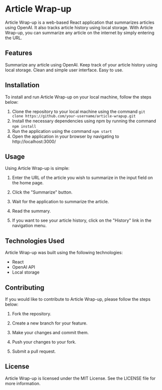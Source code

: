 # Article Wrap-up

Article Wrap-up is a web-based React application that summarizes articles using OpenAI. It also tracks article history using local storage. With Article Wrap-up, you can summarize any article on the internet by simply entering the URL.

## Features

Summarize any article using OpenAI.
Keep track of your article history using local storage.
Clean and simple user interface.
Easy to use.

## Installation

To install and run Article Wrap-up on your local machine, follow the steps below:

1. Clone the repository to your local machine using the command
   `git clone https://github.com/your-username/article-wrapup.git`
2. Install the necessary dependencies using npm by running the command
   `npm install`
3. Run the application using the command `npm start`
4. Open the application in your browser by navigating to http://localhost:3000/

## Usage

Using Article Wrap-up is simple:

1. Enter the URL of the article you wish to summarize in the input field on the home page.

2. Click the "Summarize" button.

3. Wait for the application to summarize the article.

4. Read the summary.

5. If you want to see your article history, click on the "History" link in the navigation menu.

## Technologies Used

Article Wrap-up was built using the following technologies:

- React
- OpenAI API
- Local storage

## Contributing

If you would like to contribute to Article Wrap-up, please follow the steps below:

1. Fork the repository.

2. Create a new branch for your feature.

3. Make your changes and commit them.

4. Push your changes to your fork.

5. Submit a pull request.

## License

Article Wrap-up is licensed under the MIT License. See the LICENSE file for more information.
